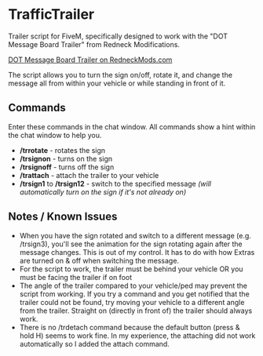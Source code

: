 # TrafficTrailer
Trailer script for FiveM, specifically designed to work with the "DOT Message Board Trailer" from Redneck Modifications.

[DOT Message Board Trailer on RedneckMods.com](https://www.redneckmods.com/package/5045763)

The script allows you to turn the sign on/off, rotate it, and change the message all from within your vehicle or while standing in front of it.

## Commands
Enter these commands in the chat window.  All commands show a hint within the chat window to help you.

- **/trrotate** - rotates the sign
- **/trsignon** - turns on the sign
- **/trsignoff** - turns off the sign
- **/trattach** - attach the trailer to your vehicle
- **/trsign1** to **/trsign12** - switch to the specified message *(will automatically turn on the sign if it's not already on)*

## Notes / Known Issues
- When you have the sign rotated and switch to a different message (e.g. /trsign3), you'll see the animation for the sign rotating again after the message changes.  This is out of my control.  It has to do with how Extras are turned on & off when switching the message.
- For the script to work, the trailer must be behind your vehicle OR you must be facing the trailer if on foot
- The angle of the trailer compared to your vehicle/ped may prevent the script from working.  If you try a command and you get notified that the trailer could not be found, try moving your vehicle to a different angle from the trailer.  Straight on (directly in front of) the trailer should always work.
- There is no /trdetach command because the default button (press & hold H) seems to work fine.  In my experience, the attaching did not work automatically so I added the attach command.
